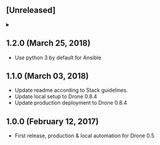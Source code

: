## [Unreleased]
<details>
  <summary>
  </summary>
</details>

## 1.2.0 (March 25, 2018)

* Use python 3 by default for Ansible

## 1.1.0 (March 03, 2018)

* Update readme according to Stack guidelines.
* Update local setup to Drone 0.8.4
* Update production deployment to Drone 0.8.4

## 1.0.0 (February 12, 2017)

* First release, production & local automation for Drone 0.5
